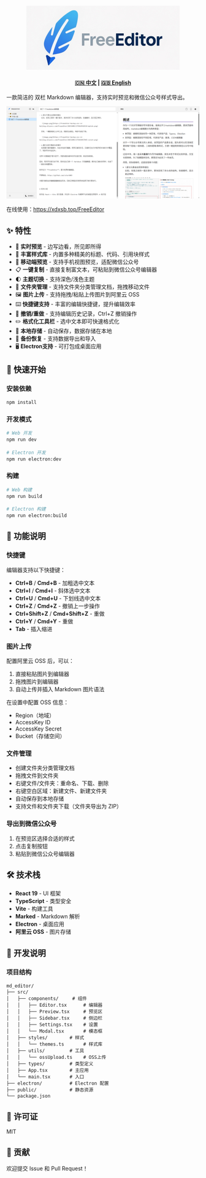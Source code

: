 <div align="center">
  <img src="assets/logo_with_text.png" width="400" alt="LOGO">
</div>

<div align="center">
  <h4>
    <a href="README.md">🇨🇳 中文</a>
    <span> | </span>
    <a href="README_EN.md">🇬🇧 English</a>
  </h4>
</div>

一款简洁的 双栏 Markdown 编辑器，支持实时预览和微信公众号样式导出。

![demo](assets/demo.png)

 在线使用：https://xdxsb.top/FreeEditor

## ✨ 特性

- 📝 **实时预览** - 边写边看，所见即所得
- 🎨 **丰富样式库** - 内置多种精美的标题、代码、引用块样式
- 📱 **移动端预览** - 支持手机视图预览，适配微信公众号
- 📋 **一键复制** - 直接复制富文本，可粘贴到微信公众号编辑器
- 🌓 **主题切换** - 支持深色/浅色主题
- 📂 **文件夹管理** - 支持文件夹分类管理文档，拖拽移动文件
- 🖼️ **图片上传** - 支持拖拽/粘贴上传图片到阿里云 OSS
- ⌨️ **快捷键支持** - 丰富的编辑快捷键，提升编辑效率
- 🔄 **撤销/重做** - 支持编辑历史记录，Ctrl+Z 撤销操作
- ✏️ **格式化工具栏** - 选中文本即可快速格式化
- 💾 **本地存储** - 自动保存，数据存储在本地
- 🔧 **备份恢复** - 支持数据导出和导入
- 🖥️ **Electron支持** - 可打包成桌面应用

## 🚀 快速开始

### 安装依赖

```bash
npm install
```

### 开发模式

```bash
# Web 开发
npm run dev

# Electron 开发
npm run electron:dev
```

### 构建

```bash
# Web 构建
npm run build

# Electron 构建
npm run electron:build
```

## 📖 功能说明

### 快捷键

编辑器支持以下快捷键：

- **Ctrl+B** / **Cmd+B** - 加粗选中文本
- **Ctrl+I** / **Cmd+I** - 斜体选中文本
- **Ctrl+U** / **Cmd+U** - 下划线选中文本
- **Ctrl+Z** / **Cmd+Z** - 撤销上一步操作
- **Ctrl+Shift+Z** / **Cmd+Shift+Z** - 重做
- **Ctrl+Y** / **Cmd+Y** - 重做
- **Tab** - 插入缩进

### 图片上传

配置阿里云 OSS 后，可以：

1. 直接粘贴图片到编辑器
2. 拖拽图片到编辑器
3. 自动上传并插入 Markdown 图片语法

在设置中配置 OSS 信息：

- Region（地域）
- AccessKey ID
- AccessKey Secret
- Bucket（存储空间）

### 文件管理

- 创建文件夹分类管理文档
- 拖拽文件到文件夹
- 右键文件/文件夹：重命名、下载、删除
- 右键空白区域：新建文件、新建文件夹
- 自动保存到本地存储
- 支持文件和文件夹下载（文件夹导出为 ZIP）

### 导出到微信公众号

1. 在预览区选择合适的样式
2. 点击复制按钮
3. 粘贴到微信公众号编辑器

## 🛠️ 技术栈

- **React 19** - UI 框架
- **TypeScript** - 类型安全
- **Vite** - 构建工具
- **Marked** - Markdown 解析
- **Electron** - 桌面应用
- **阿里云 OSS** - 图片存储

## 📝 开发说明

### 项目结构

```
md_editor/
├── src/
│   ├── components/     # 组件
│   │   ├── Editor.tsx      # 编辑器
│   │   ├── Preview.tsx     # 预览区
│   │   ├── Sidebar.tsx     # 侧边栏
│   │   ├── Settings.tsx    # 设置
│   │   └── Modal.tsx       # 模态框
│   ├── styles/        # 样式
│   │   └── themes.ts       # 样式库
│   ├── utils/         # 工具
│   │   └── ossUpload.ts    # OSS上传
│   ├── types/         # 类型定义
│   ├── App.tsx        # 主应用
│   └── main.tsx       # 入口
├── electron/          # Electron 配置
├── public/            # 静态资源
└── package.json
```

## 📄 许可证

MIT

## 🤝 贡献

欢迎提交 Issue 和 Pull Request！
